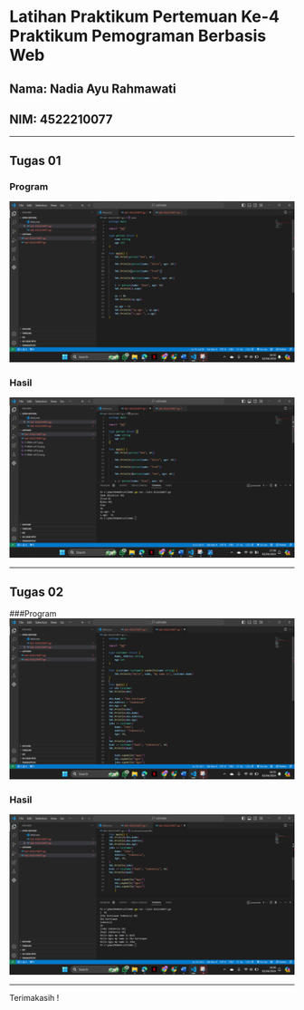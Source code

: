 # Latihan Praktikum Pertemuan Ke-4 Praktikum Pemograman Berbasis Web

## Nama: Nadia Ayu Rahmawati
## NIM: 4522210077

---

## Tugas 01 
### Program
![Tugas 01](P-PBW-LAT1.png)
### Hasil 
![Tugas 01](P-PBW-LAT1H.png)

---

## Tugas 02
###Program
![Tugas 02](P-PBW-LAT2.png)
### Hasil 
![Tugas 02](P-PBW-LAT2H.png)

---

Terimakasih !

